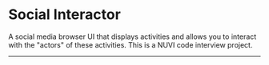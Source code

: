 # Social Interactor

A social media browser UI that displays activities and allows you to interact with the "actors" of these activities. This is a NUVI code interview project. 

-----
